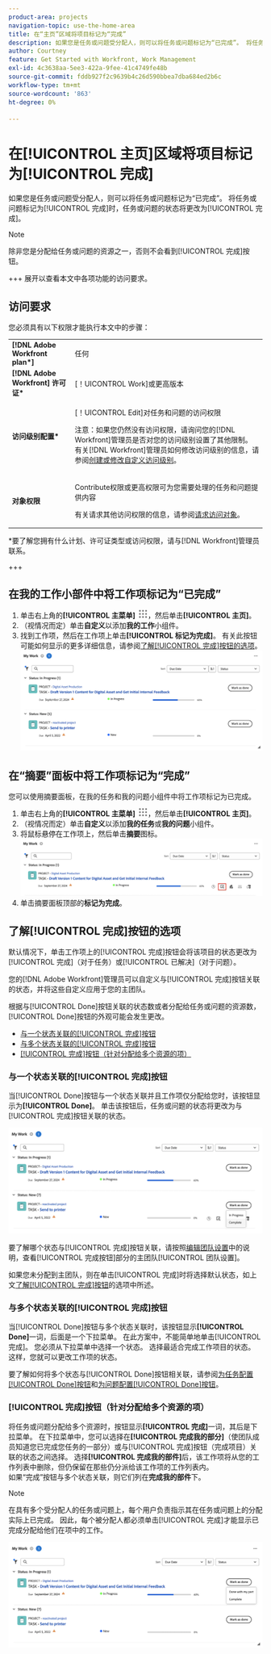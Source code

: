 ```yaml
---
product-area: projects
navigation-topic: use-the-home-area
title: 在“主页”区域将项目标记为“完成”
description: 如果您是任务或问题受分配人，则可以将任务或问题标记为“已完成”。 将任务或问题标记为“完成”时，任务或问题的状态将更改为“完成”。
author: Courtney
feature: Get Started with Workfront, Work Management
exl-id: 4c3638aa-5ee3-422a-9fee-41c4749fe48b
source-git-commit: fddb927f2c9639b4c26d590bbea7dba684ed2b6c
workflow-type: tm+mt
source-wordcount: '863'
ht-degree: 0%

---
```


# 在[!UICONTROL 主页]区域将项目标记为[!UICONTROL 完成]

如果您是任务或问题受分配人，则可以将任务或问题标记为“已完成”。 将任务或问题标记为[!UICONTROL 完成]时，任务或问题的状态将更改为[!UICONTROL 完成]。

>[!NOTE]
>
>除非您是分配给任务或问题的资源之一，否则不会看到[!UICONTROL 完成]按钮。

+++ 展开以查看本文中各项功能的访问要求。

## 访问要求

您必须具有以下权限才能执行本文中的步骤：

<table style="table-layout:auto"> 
 <col> 
 </col> 
 <col> 
 </col> 
 <tbody> 
  <tr> 
   <td role="rowheader"><strong>[!DNL Adobe Workfront plan*]</strong></td> 
   <td> <p>任何</p> </td> 
  </tr> 
  <tr> 
   <td role="rowheader"><strong>[!DNL Adobe Workfront] 许可证*</strong></td> 
   <td> <p>[！UICONTROL Work]或更高版本</p> </td> 
  </tr> 
  <tr> 
   <td role="rowheader"><strong>访问级别配置*</strong></td> 
   <td> <p>[！UICONTROL Edit]对任务和问题的访问权限</p> <p>注意：如果您仍然没有访问权限，请询问您的[!DNL Workfront]管理员是否对您的访问级别设置了其他限制。 有关[!DNL Workfront]管理员如何修改访问级别的信息，请参阅<a href="../../../administration-and-setup/add-users/configure-and-grant-access/create-modify-access-levels.md" class="MCXref xref">创建或修改自定义访问级别</a>。</p> </td> 
  </tr> 
  <tr> 
   <td role="rowheader"><strong>对象权限</strong></td> 
   <td> <p>Contribute权限或更高权限可为您需要处理的任务和问题提供内容</p> <p>有关请求其他访问权限的信息，请参阅<a href="../../../workfront-basics/grant-and-request-access-to-objects/request-access.md" class="MCXref xref">请求访问对象</a>。</p> </td> 
  </tr> 
 </tbody> 
</table>

&#42;要了解您拥有什么计划、许可证类型或访问权限，请与[!DNL Workfront]管理员联系。

+++

## 在我的工作小部件中将工作项标记为“已完成”

1. 单击右上角的&#x200B;**[!UICONTROL 主菜单]** ![主菜单图标](assets/main-menu-icon.png)，然后单击&#x200B;**[!UICONTROL 主页]**。
1. （视情况而定）单击&#x200B;**自定义**&#x200B;以添加&#x200B;**我的工作**&#x200B;小组件。
1. 找到工作项，然后在工作项上单击&#x200B;**[!UICONTROL 标记为完成]**。
有关此按钮可能如何显示的更多详细信息，请参阅[了解[!UICONTROL 完成]按钮的选项](#understand-the-options-of-the-done-button)。
   ![我的工作标记为“完成”](assets/my-work-done.png)


## 在“摘要”面板中将工作项标记为“完成”

您可以使用摘要面板，在我的任务和我的问题小组件中将工作项标记为已完成。

1. 单击右上角的&#x200B;**[!UICONTROL 主菜单]** ![主菜单图标](assets/main-menu-icon.png)，然后单击&#x200B;**[!UICONTROL 主页]**。
1. （视情况而定）单击&#x200B;**自定义**&#x200B;以添加&#x200B;**我的任务**&#x200B;或&#x200B;**我的问题**&#x200B;小组件。
1. 将鼠标悬停在工作项上，然后单击&#x200B;**摘要**图标。
   ![打开摘要](assets/open-summary-new-home.png)
1. 单击摘要面板顶部的&#x200B;**标记为完成**。


## 了解[!UICONTROL 完成]按钮的选项

默认情况下，单击工作项上的[!UICONTROL 完成]按钮会将该项目的状态更改为[!UICONTROL 完成]（对于任务）或[!UICONTROL 已解决]（对于问题）。

您的[!DNL Adobe Workfront]管理员可以自定义与[!UICONTROL 完成]按钮关联的状态，并将这些自定义应用于您的主团队。

根据与[!UICONTROL Done]按钮关联的状态数或者分配给任务或问题的资源数，[!UICONTROL Done]按钮的外观可能会发生更改。

* [与一个状态关联的[!UICONTROL 完成]按钮](#done-button-associated-with-one-status)
* [与多个状态关联的[!UICONTROL 完成]按钮](#done-button-associated-with-multiple-statuses)
* [[!UICONTROL 完成]按钮（针对分配给多个资源的项）](#done-button-for-items-assigned-to-multiple-resources)

### 与一个状态关联的[!UICONTROL 完成]按钮

当[!UICONTROL Done]按钮与一个状态关联并且工作项仅分配给您时，该按钮显示为&#x200B;**[!UICONTROL Done]**。 单击该按钮后，任务或问题的状态将更改为与[!UICONTROL 完成]按钮关联的状态。

![完成按钮](assets/done-button-status.png)

要了解哪个状态与[!UICONTROL 完成]按钮关联，请按照[编辑团队设置](../../../people-teams-and-groups/create-and-manage-teams/edit-team-settings.md)中的说明，查看[!UICONTROL 完成按钮]部分的主团队[!UICONTROL 团队设置]。

如果您未分配到主团队，则在单击[!UICONTROL 完成]时将选择默认状态，如上文[了解[!UICONTROL 完成]按钮](#understand-the-options-of-the-done-button)的选项中所述。

### 与多个状态关联的[!UICONTROL 完成]按钮

当[!UICONTROL Done]按钮与多个状态关联时，该按钮显示&#x200B;**[!UICONTROL Done]**&#x200B;一词，后面是一个下拉菜单。 在此方案中，不能简单地单击[!UICONTROL 完成]。 您必须从下拉菜单中选择一个状态。 选择最适合完成工作项目的状态。 这样，您就可以更改工作项的状态。

要了解如何将多个状态与[!UICONTROL Done]按钮相关联，请参阅[为任务配置[!UICONTROL Done]按钮](../../../people-teams-and-groups/create-and-manage-teams/configure-the-done-button-for-tasks.md)和[为问题配置[!UICONTROL Done]按钮](../../../people-teams-and-groups/create-and-manage-teams/configure-the-done-button-for-issues.md)。

### [!UICONTROL 完成]按钮（针对分配给多个资源的项）

将任务或问题分配给多个资源时，按钮显示&#x200B;**[!UICONTROL 完成]**&#x200B;一词，其后是下拉菜单。 在下拉菜单中，您可以选择在&#x200B;**[!UICONTROL 完成我的部分]**（使团队成员知道您已完成您任务的一部分）或与[!UICONTROL 完成]按钮（完成项目）关联的状态之间选择。 选择&#x200B;**[!UICONTROL 完成我的部件]**&#x200B;后，该工作项将从您的工作列表中删除，但仍保留在那些仍分派给该工作项的工作列表内。\
如果“完成”按钮与多个状态关联，则它们列在&#x200B;**完成我的部件**&#x200B;下。

>[!NOTE]
>
>在具有多个受分配人的任务或问题上，每个用户负责指示其在任务或问题上的分配实际上已完成。 因此，每个被分配人都必须单击[!UICONTROL 完成]才能显示已完成分配给他们在项中的工作。

![完成我的部分](assets/done-with-my-part.png)


